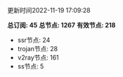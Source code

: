 更新时间2022-11-19 17:09:28

**总订阅: 45**
**总节点: 1267**
**有效节点: 218**
- ssr节点: 24
- trojan节点: 28
- v2ray节点: 161
- ss节点: 5
